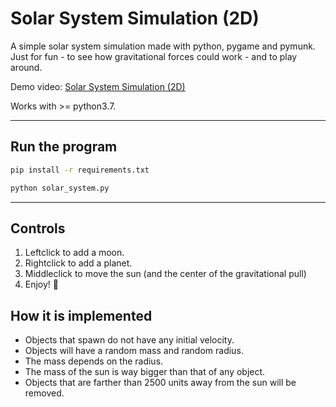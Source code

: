 # Solar System Simulation (2D)

A simple solar system simulation made with python, pygame and pymunk.
Just for fun - to see how gravitational forces could work - and to play around.

Demo video: <a href="https://www.youtube.com/watch?v=WyyJNSKWbjk">Solar System Simulation (2D)</a>

Works with >= python3.7.

---

## Run the program

```bash
pip install -r requirements.txt
```

```bash
python solar_system.py
```

---

## Controls

1. Leftclick to add a moon.
2. Rightclick to add a planet.
3. Middleclick to move the sun (and the center of the gravitational pull)
4. Enjoy! 🚀

## How it is implemented

-   Objects that spawn do not have any initial velocity.
-   Objects will have a random mass and random radius.
-   The mass depends on the radius.
-   The mass of the sun is way bigger than that of any object.
-   Objects that are farther than 2500 units away from the sun will be removed.
